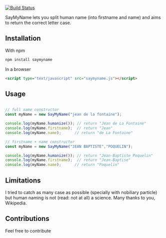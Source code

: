 [![Build Status](https://travis-ci.org/poupougnac/saymyname.svg?branch=master)](https://travis-ci.org/poupougnac/saymyname)

SayMyName lets you split human name (into firstname and name) and aims to return the correct letter case.

## Installation

With npm

```bash
npm install saymyname
```

In a browser
```html
<script type="text/javascript" src="saymyname.js"></script>
```

## Usage
```javascript

// full name constructor
const myName = new SayMyName("jean de la fontaine");

console.log(myName.humanize()); // return "Jean de La Fontaine"
console.log(myName.firstname);  // return "Jean"
console.log(myName.name);      // return "de La Fontaine"

// firstname + name constructor
const myName = new SayMyName("JEAN BAPTISTE","POQUELIN");

console.log(myName.humanize()); // return "Jean-Baptiste Poquelin"
console.log(myName.firstname);  // return "Jean-Baptise"
console.log(myName.name);      // return "Poquelin"


```

## Limitations

I tried to catch as many case as possible (specially with nobiliary particle) but human naming is not (read: not at all) a science. Many thanks to you, Wikipedia.

## Contributions

Feel free to contribute
